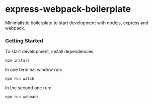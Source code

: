 # express-webpack-boilerplate

Minimalistic boilerplate to start development with nodejs, express and webpack.

### Getting Started

To start development, install dependencies

```
npm install
```

In one terminal window run:

```
npm run watch
```

In the second one run:

```
npm run webpack
```
